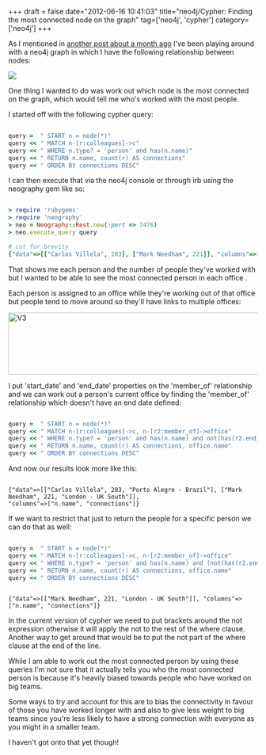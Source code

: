 +++
draft = false
date="2012-06-16 10:41:03"
title="neo4j/Cypher: Finding the most connected node on the graph"
tag=['neo4j', 'cypher']
category=['neo4j']
+++

As I mentioned in <a href="http://www.markhneedham.com/blog/2012/05/12/neo4jcypher-finding-the-shortest-path-between-two-nodes-while-applying-predicates/">another post about a month ago</a> I've been playing around with a neo4j graph in which I have the following relationship between nodes:

<img src="{{<siteurl>}}/uploads/2012/05/initial.png" />

One thing I wanted to do was work out which node is the most connected on the graph, which would tell me who's worked with the most people.

I started off with the following cypher query:


~~~ruby

query =  " START n = node(*)"
query << " MATCH n-[r:colleagues]->c"
query << " WHERE n.type? = 'person' and has(n.name)"
query << " RETURN n.name, count(r) AS connections"
query << " ORDER BY connections DESC"
~~~

I can then execute that via the neo4j console or through irb using the neography gem like so:


~~~ruby

> require 'rubygems'
> require 'neography'
> neo = Neography::Rest.new(:port => 7476)
> neo.execute_query query

# cut for brevity
{"data"=>[["Carlos Villela", 283], ["Mark Needham", 221]], "columns"=>["n.name", "connections"]} 
~~~

That shows me each person and the number of people they've worked with but I wanted to be able to see the most connected person in each office .

Each person is assigned to an office while they're working out of that office but people tend to move around so they'll have links to multiple offices:
	
<img src="{{<siteurl>}}/uploads/2012/06/v3.png" alt="V3" title="v3.png" border="0" width="600" height="125" />

I put 'start_date' and 'end_date' properties on the 'member_of' relationship and we can work out a person's current office by finding the 'member_of' relationship which doesn't have an end date defined:


~~~ruby

query =  " START n = node(*)"
query << " MATCH n-[r:colleagues]->c, n-[r2:member_of]->office"
query << " WHERE n.type? = 'person' and has(n.name) and not(has(r2.end_date))"
query << " RETURN n.name, count(r) AS connections, office.name"
query << " ORDER BY connections DESC"
~~~

And now our results look more like this:


~~~text

{"data"=>[["Carlos Villela", 283, "Porto Alegre - Brazil"], ["Mark Needham", 221, "London - UK South"]], 
"columns"=>["n.name", "connections"]} 
~~~

If we want to restrict that just to return the people for a specific person we can do that as well:


~~~ruby

query =  " START n = node(*)"
query << " MATCH n-[r:colleagues]->c, n-[r2:member_of]->office"
query << " WHERE n.type? = 'person' and has(n.name) and (not(has(r2.end_date))) and office.name = 'London - UK South'"
query << " RETURN n.name, count(r) AS connections, office.name"
query << " ORDER BY connections DESC"
~~~


~~~text

{"data"=>[["Mark Needham", 221, "London - UK South"]], "columns"=>["n.name", "connections"]} 
~~~

In the current version of cypher we need to put brackets around the not expression otherwise it will apply the not to the rest of the where clause. Another way to get around that would be to put the not part of the where clause at the end of the line.

While I am able to work out the most connected person by using these queries I'm not sure that it actually tells you who the most connected person is because it's heavily biased towards people who have worked on big teams.

Some ways to try and account for this are to bias the connectivity in favour of those you have worked longer with and also to give less weight to big teams since you're less likely to have a strong connection with everyone as you might in a smaller team.

I haven't got onto that yet though!
